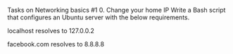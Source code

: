 Tasks on Networking basics #1 0. Change your home IP Write a Bash script that configures an Ubuntu server with the below requirements.

localhost resolves to 127.0.0.2

facebook.com resolves to 8.8.8.8
